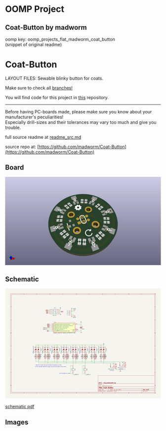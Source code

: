 # OOMP Project  
## Coat-Button  by madworm  
  
oomp key: oomp_projects_flat_madworm_coat_button  
(snippet of original readme)  
  
  
Coat-Button  
===========  
  
LAYOUT FILES: Sewable blinky button for coats.  
  
Make sure to check all [branches!](https://github.com/madworm/Coat-Button/branches)  
  
  
You will find code for this project in [this](https://github.com/madworm/ATtiny_projects/tree/master/13/Coat-Button) repository.  
  
  
---  
  
Before having PC-boards made, please make sure you know about your manufacturer's peculiarities!  
Especially drill-sizes and their tolerances may vary too much and give you trouble.  
  
  
  full source readme at [readme_src.md](readme_src.md)  
  
source repo at: [https://github.com/madworm/Coat-Button](https://github.com/madworm/Coat-Button)  
## Board  
  
[![working_3d.png](working_3d_600.png)](working_3d.png)  
## Schematic  
  
[![working_schematic.png](working_schematic_600.png)](working_schematic.png)  
  
[schematic pdf](working_schematic.pdf)  
## Images  
